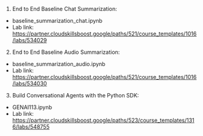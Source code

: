 1. End to End Baseline Chat Summarization:
 - baseline_summarization_chat.ipynb
 - Lab link: https://partner.cloudskillsboost.google/paths/521/course_templates/1016/labs/534029

2. End to End Baseline Audio Summarization:
 - baseline_summarization_audio.ipynb
 - Lab link: https://partner.cloudskillsboost.google/paths/521/course_templates/1016/labs/534030

3. Build Conversational Agents with the Python SDK:
 - GENAI113.ipynb
 - Lab link: https://partner.cloudskillsboost.google/paths/523/course_templates/1316/labs/548755